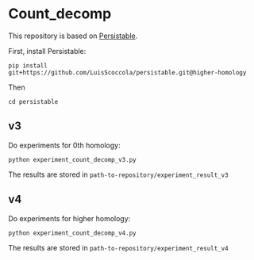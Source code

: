 # Count_decomp
This repository is based on [Persistable](https://github.com/LuisScoccola/persistable).

First, install Persistable:
```
pip install git+https://github.com/LuisScoccola/persistable.git@higher-homology
```
Then 
```
cd persistable
```



## v3
Do experiments for 0th homology:
```
python experiment_count_decomp_v3.py

```
The results are stored in `path-to-repository/experiment_result_v3`

## v4 
Do experiments for higher homology:
```
python experiment_count_decomp_v4.py
```
The results are stored in `path-to-repository/experiment_result_v4`
